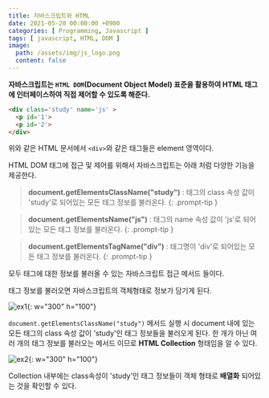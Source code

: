```yaml
---
title: 자바스크립트와 HTML
date: 2021-05-20 00:00:00 +0900
categories: [ Programming, Javascript ]
tags: [ javascript, HTML, DOM ]
image:
  path: /assets/img/js_logo.png
  content: false
---
```


**자바스크립트는 `HTML DOM`(Document Object Model) 표준을 활용하여 HTML 태그에 인터페이스하여 직접 제어할 수 있도록 해준다.**

``` html
<div class='study' name='js' >
  <p id='1'>
  <p id='2'>
</div>
```

위와 같은 HTML 문서에서 `<div>`와 같은 태그들은 element 영역이다.

HTML DOM 태그에 접근 및 제어를 위해서 자바스크립트는 아래 처럼 다양한 기능을 제공한다.


> **document.getElementsClassName("study")** : 태그의 class 속성 값이 'study'로 되어있는 모든 태그 정보를 불러온다.
> {: .prompt-tip }

> **document.getElementsName("js")** : 태그의 name 속성 값이 'js'로 되어있는 모든 태그 정보를 불러온다.
> {: .prompt-tip }

> **document.getElementsTagName("div")** : 태그명이 'div'로 되어있는 모든 태그 정보를 불러온다.
> {: .prompt-tip }


모두 태그에 대한 정보를 불러올 수 있는 자바스크립트 접근 메서드 들이다.

태그 정보를 불러오면 자바스크립트의 객체형태로 정보가 담기게 된다.

![ex1](https://img1.daumcdn.net/thumb/R1280x0/?scode=mtistory2&fname=https%3A%2F%2Fblog.kakaocdn.net%2Fdn%2FwKqCY%2Fbtq5kZbY5Yk%2Fhh25Lr6hQcTVkOxvi9Lxok%2Fimg.png){:
w="300" h="100"}

`document.getElementsClassName("study")` 메서드 실행 시 document 내에 있는 모든 태그의 class 속성 값이 'study'인 태그 정보들을 불러오게 된다.
한 개가 아닌 여러 개의 태그 정보를 불러오는 메서드 이므로 **HTML Collection** 형태임을 알 수 있다.

![ex2](https://img1.daumcdn.net/thumb/R1280x0/?scode=mtistory2&fname=https%3A%2F%2Fblog.kakaocdn.net%2Fdn%2F29Nhy%2Fbtq5qpmOTp4%2FDe6PxZzwhIRqEjc0UNpzc0%2Fimg.png){:
w="300" h="100"}

Collection 내부에는 class속성이 'study'인 태그 정보들이 객체 형태로 **배열화** 되어있는 것을 확인할 수 있다.
